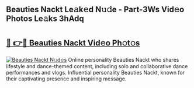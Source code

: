 ## Beauties Nackt Le𝚊k𝚎d N𝚞𝚍e - Part-3Ws Vid𝚎o Photos Le𝚊ks 3hAdq

# <h2><a href="http://fb6kyuc.evod.top/?m=Beauties+Nackt">🔗 👉🔴 Beauties Nackt Vid𝚎o Ph𝚘t𝚘s</a></h2>

[![Beauties Nackt N𝚞d𝚎s](https://i.imgur.com/8V9OHl7.gif)](http://fb6kyuc.evod.top/?m=Beauties+Nackt)
Online personality Beauties Nackt who shares lifestyle and dance-themed content, including solo and collaborative dance performances and vlogs. Influential personality Beauties Nackt, known for their captivating presence and inspiring message. 
